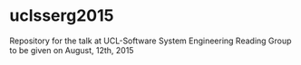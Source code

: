 # uclsserg2015
Repository for the talk at UCL-Software System Engineering Reading Group to be given on August, 12th, 2015
